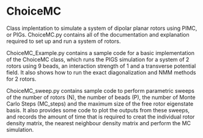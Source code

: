 # ChoiceMC
Class implentation to simulate a system of dipolar planar rotors using PIMC, or PIGs. ChoiceMC.py contains all of the documentation and explanation required to set up and run a system of rotors.

ChoiceMC_Example.py contains a sample code for a basic implementation of the ChoiceMC class, which runs the PIGS simulation for a system of 2 rotors using 9 beads, an interaction strength of 1 and a transverse potential field. It also shows how to run the exact diagonalization and NMM methods for 2 rotors.

ChoiceMC_sweep.py contains sample code to perform parametric sweeps of the number of rotors (N), the number of beads (P), the number of Monte Carlo Steps (MC_steps) and the maximum size of the free rotor eigenstate basis. It also provides some code to plot the outputs from these sweeps, and records the amount of time that is required to creat the individual rotor density matrix, the nearest neighbour density matrix and perform the MC simulation.
